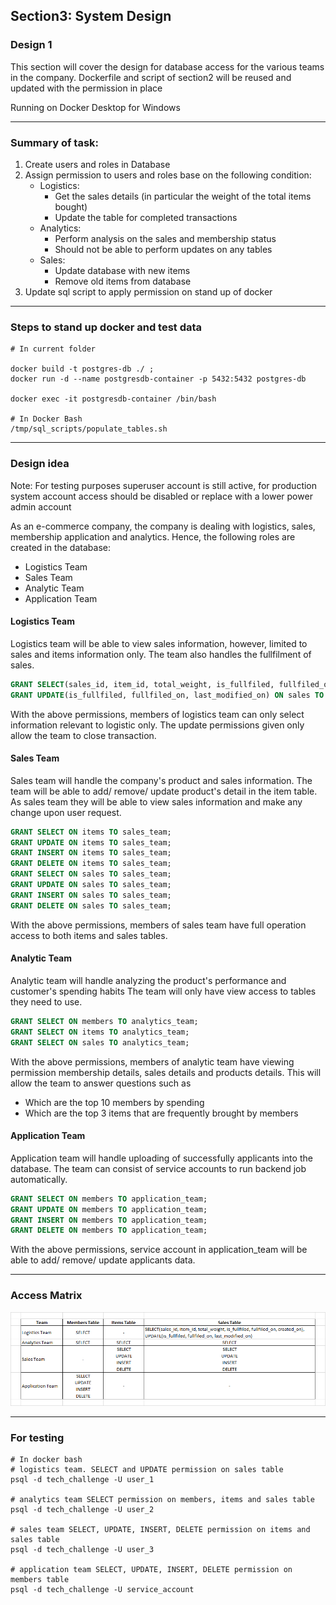 ## Section3: System Design
### Design 1

This section will cover the design for database access for the various teams in the company.
Dockerfile and script of section2 will be reused and updated with the permission in place

Running on Docker Desktop for Windows

---
### Summary of task:

1. Create users and roles in Database
2. Assign permission to users and roles base on the following condition:
	- Logistics:
		- Get the sales details (in particular the weight of the total items bought)
        - Update the table for completed transactions
    - Analytics:
        - Perform analysis on the sales and membership status
        - Should not be able to perform updates on any tables
    - Sales:
        - Update database with new items
        - Remove old items from database
3. Update sql script to apply permission on stand up of docker

---
### Steps to stand up docker and test data

```shell
# In current folder

docker build -t postgres-db ./ ; 
docker run -d --name postgresdb-container -p 5432:5432 postgres-db

docker exec -it postgresdb-container /bin/bash

# In Docker Bash
/tmp/sql_scripts/populate_tables.sh

```

---

### Design idea

Note: For testing purposes superuser account is still active, for production system account access should be disabled or replace with a lower power admin account

As an e-commerce company, the company is dealing with logistics, sales, membership application and analytics.
Hence, the following roles are created in the database:
- Logistics Team
- Sales Team
- Analytic Team
- Application Team

#### Logistics Team
Logistics team will be able to view sales information, however, limited to sales and items information only.
The team also handles the fullfilment of sales.

```sql
GRANT SELECT(sales_id, item_id, total_weight, is_fullfiled, fullfiled_on, created_on) ON sales TO logistics_team;
GRANT UPDATE(is_fullfiled, fullfiled_on, last_modified_on) ON sales TO logistics_team;
```
With the above permissions, members of logistics team can only select information relevant to logistic only.
The update permissions given only allow the team to close transaction.

#### Sales Team
Sales team will handle the company's product and sales information.
The team will be able to add/ remove/ update product's detail in the item table.
As sales team they will be able to view sales information and make any change upon user request.

```sql
GRANT SELECT ON items TO sales_team;
GRANT UPDATE ON items TO sales_team;
GRANT INSERT ON items TO sales_team;
GRANT DELETE ON items TO sales_team;
GRANT SELECT ON sales TO sales_team;
GRANT UPDATE ON sales TO sales_team;
GRANT INSERT ON sales TO sales_team;
GRANT DELETE ON sales TO sales_team;
```
With the above permissions, members of sales team have full operation access to both items and sales tables.

#### Analytic Team
Analytic team will handle analyzing the product's performance and customer's spending habits
The team will only have view access to tables they need to use.

```sql
GRANT SELECT ON members TO analytics_team;
GRANT SELECT ON items TO analytics_team;
GRANT SELECT ON sales TO analytics_team;
```
With the above permissions, members of analytic team have viewing permission membership details, sales details and products details.
This will allow the team to answer questions such as 
- Which are the top 10 members by spending
- Which are the top 3 items that are frequently brought by members

#### Application Team
Application team will handle uploading of successfully applicants into the database.
The team can consist of service accounts to run backend job automatically.

```sql
GRANT SELECT ON members TO application_team;
GRANT UPDATE ON members TO application_team;
GRANT INSERT ON members TO application_team;
GRANT DELETE ON members TO application_team;
```
With the above permissions, service account in application_team will be able to add/ remove/ update applicants data.

---
### Access Matrix

![alt text](https://github.com/ovixivo/Data-Engineer-Tech-Challenge/blob/main/Section%203%20-%20System%20Design/Design%201/Access%20Matrix.png "Access Matrix")


---
### For testing

```shell
# In docker bash
# logistics team. SELECT and UPDATE permission on sales table
psql -d tech_challenge -U user_1

# analytics team SELECT permission on members, items and sales table
psql -d tech_challenge -U user_2

# sales team SELECT, UPDATE, INSERT, DELETE permission on items and sales table
psql -d tech_challenge -U user_3

# application team SELECT, UPDATE, INSERT, DELETE permission on members table
psql -d tech_challenge -U service_account

```

